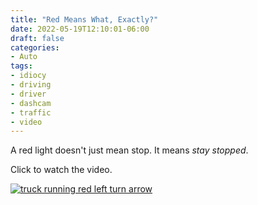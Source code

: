 ```yaml
---
title: "Red Means What, Exactly?"
date: 2022-05-19T12:10:01-06:00
draft: false
categories:
- Auto
tags:
- idiocy
- driving
- driver
- dashcam
- traffic
- video
---
```


A red light doesn't just mean stop. It means *stay stopped*.

Click to watch the video.

[![truck running red left turn arrow](/images/2022-05-10-12-10-01.jpg)](https://nextcloud.rosenberg-watt.com/s/JYc3bDkqA8xMLnE)
